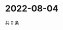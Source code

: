 # 2022-08-04

共 0 条

<!-- BEGIN WEIBO -->
<!-- 最后更新时间 Thu Aug 04 2022 22:13:44 GMT+0800 (China Standard Time) -->

<!-- END WEIBO -->
